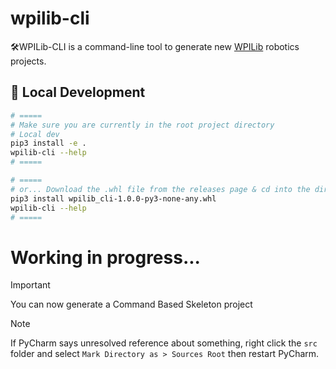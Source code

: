 # wpilib-cli

🛠️WPILib-CLI is a command-line tool to generate new [WPILib](https://docs.wpilib.org/en/stable/docs/zero-to-robot/step-2/wpilib-setup.html) robotics projects.

## 🚀 Local Development

```bash
# =====
# Make sure you are currently in the root project directory
# Local dev
pip3 install -e .
wpilib-cli --help
# =====

# =====
# or... Download the .whl file from the releases page & cd into the directory
pip3 install wpilib_cli-1.0.0-py3-none-any.whl
wpilib-cli --help
# =====
```

# Working in progress...

> [!IMPORTANT]
> You can now generate a Command Based Skeleton project

> [!NOTE]
> If PyCharm says unresolved reference about something, right click the `src` folder and select `Mark Directory as > Sources Root` then restart PyCharm.


